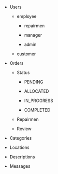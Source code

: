 - Users
  
  - employee
    
    - repairmen
    
    - manager
    
    - admin
  
  - customer

- Orders
  
  - Status
    
    - PENDING
    
    - ALLOCATED
    
    - IN_PROGRESS
    
    - COMPLETED
  
  - Repairmen
  
  - Review

- Categories

- Locations

- Descriptions

- Messages


